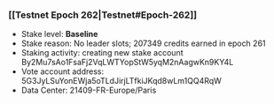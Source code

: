 ### [[Testnet Epoch 262|Testnet#Epoch-262]]
* Stake level: **Baseline**
* Stake reason: No leader slots; 207349 credits earned in epoch 261
* Staking activity: creating new stake account By2Mu7sAo1FsaFj2VqLWTYopStW5yqM2nAagwKn9KY4L
* Vote account address: 5G3JyLSuYonEWja5oTLdJirjLTfkiJKqd8wLm1QQ4RqW
* Data Center: 21409-FR-Europe/Paris